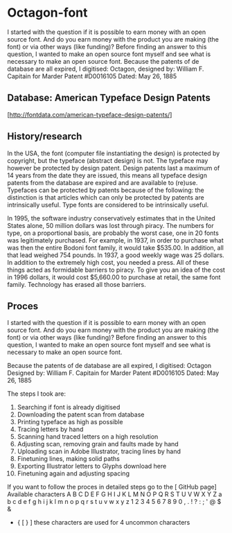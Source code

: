 # Octagon-font
I started with the question if it is possible to earn money with an open source font. And do you earn money with the product you are making (the font) or via other ways (like funding)? Before finding an answer to this question, I wanted to make an open source font myself and see what is necessary to make an open source font. Because the patents of de database are all expired, I digitised: Octagon, designed by: William F. Capitain for Marder Patent #D0016105 Dated: May 26, 1885

## Database: American Typeface Design Patents
[http://fontdata.com/american-typeface-design-patents/]

## History/research
In the USA, the font (computer file instantiating the design) is protected by copyright, but the typeface (abstract design) is not. The typeface may however be protected by design patent. Design patents last a maximum of 14 years from the date they are issued, this means all typeface design patents from the database are expired and are available to (re)use.
Typefaces can be protected by patents because of the following: the distinction is that articles which can only be protected by patents are intrinsically useful. Type fonts are considered to be intrinsically useful. 

In 1995, the software industry conservatively estimates that in the United States alone, 50 million dollars was lost through piracy. The numbers for type, on a proportional basis, are probably the worst case, one in 20 fonts was legitimately purchased. For example, in 1937, in order to purchase what was then the entire Bodoni font family, it would take $535.00. In addition, all that lead weighed 754 pounds. In 1937, a good weekly wage was 25 dollars. In addition to the extremely high cost, you needed a press. All of these things acted as formidable barriers to piracy. To give you an idea of the cost in 1996 dollars, it would cost $5,660.00 to purchase at retail, the same font family. Technology has erased all those barriers. 

## Proces

I started with the question if it is possible to earn money with an open source font. And do you earn money with the product you are making (the font) or via other ways (like funding)?
Before finding an answer to this question, I wanted to make an open source font myself and see what is necessary to make an open source font.

Because the patents of de database are all expired, I digitised:
Octagon 
Designed by: William F. Capitain for Marder
Patent #D0016105
Dated: May 26, 1885 

The steps I took are: 
1. Searching if font is already digitised 
2. Downloading the patent scan from database 
3. Printing typeface as high as possible 
4. Tracing letters by hand 
5. Scanning hand traced letters on a high resolution 
6. Adjusting scan, removing grain and faults made by hand 
7. Uploading scan in Adobe Illustrator, tracing lines by hand 
8. Finetuning lines, making solid paths 
9. Exporting Illustrator letters to Glyphs download here
10. Finetuning again and adjusting spacing 

If you want to follow the proces in detailed steps go to the [ GitHub page] 
Available characters
A B C D E F G H I J K L M N O P Q R S T U V W X Y Z
a b c d e f g h i j k l m n o p q r s t u v w x y z 
1 2 3 4 5 6 7 8 9 0
, . ! ? : ; ' 
@ $ & 
+ { [ } ] these characters are used for 4 uncommon characters 
